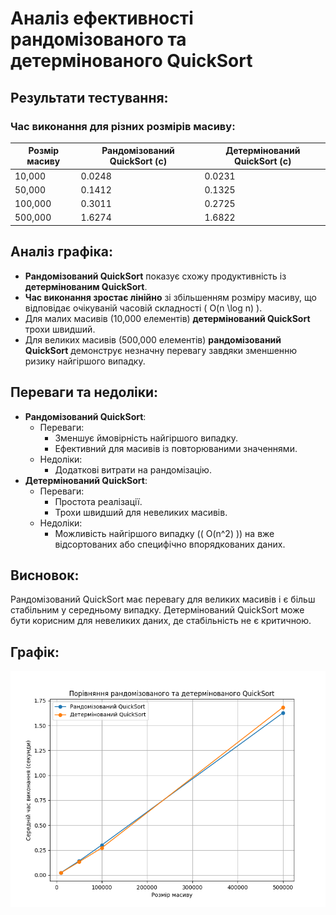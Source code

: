 # Аналіз ефективності рандомізованого та детермінованого QuickSort

## Результати тестування:

### Час виконання для різних розмірів масиву:

| Розмір масиву | Рандомізований QuickSort (с) | Детермінований QuickSort (с) |
| ------------- | ---------------------------- | ---------------------------- |
| 10,000        | 0.0248                       | 0.0231                       |
| 50,000        | 0.1412                       | 0.1325                       |
| 100,000       | 0.3011                       | 0.2725                       |
| 500,000       | 1.6274                       | 1.6822                       |

## Аналіз графіка:

- **Рандомізований QuickSort** показує схожу продуктивність із **детермінованим
  QuickSort**.
- **Час виконання зростає лінійно** зі збільшенням розміру масиву, що відповідає
  очікуваній часовій складності \( O(n \log n) \).
- Для малих масивів (10,000 елементів) **детермінований QuickSort** трохи
  швидший.
- Для великих масивів (500,000 елементів) **рандомізований QuickSort**
  демонструє незначну перевагу завдяки зменшенню ризику найгіршого випадку.

## Переваги та недоліки:

- **Рандомізований QuickSort**:
  - Переваги:
    - Зменшує ймовірність найгіршого випадку.
    - Ефективний для масивів із повторюваними значеннями.
  - Недоліки:
    - Додаткові витрати на рандомізацію.
- **Детермінований QuickSort**:
  - Переваги:
    - Простота реалізації.
    - Трохи швидший для невеликих масивів.
  - Недоліки:
    - Можливість найгіршого випадку (\( O(n^2) \)) на вже відсортованих або
      специфічно впорядкованих даних.

## Висновок:

Рандомізований QuickSort має перевагу для великих масивів і є більш стабільним у
середньому випадку. Детермінований QuickSort може бути корисним для невеликих
даних, де стабільність не є критичною.

## Графік:

![Порівняння QuickSort](Figure_1.png)
